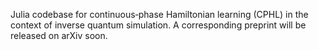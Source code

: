 Julia codebase for continuous‑phase Hamiltonian learning (CPHL) in the context of inverse quantum simulation. A corresponding preprint will be released on arXiv soon.
